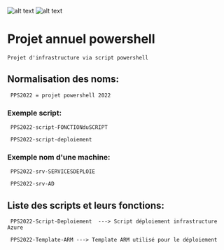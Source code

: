 
![alt text](https://raw.githubusercontent.com/Jonathan28260/ProjetAnnuel_Powershell/main/Logo/Logo_Sciences-U_Lyon.ico)
![alt text](https://raw.githubusercontent.com/Jonathan28260/ProjetAnnuel_Powershell/main/Logo/Logo_ESGI.ico)

# Projet annuel powershell
```
Projet d'infrastructure via script powershell 

```

## Normalisation des noms:
```
 PPS2022 = projet powershell 2022
```

### Exemple script:
```
 PPS2022-script-FONCTIONduSCRIPT
 
 PPS2022-script-deploiement
``` 

### Exemple nom d'une machine:
```
 PPS2022-srv-SERVICESDEPLOIE
 
 PPS2022-srv-AD
```
## Liste des scripts et leurs fonctions:
```
 PPS2022-Script-Deploiement  ---> Script déploiement infrastructure Azure

 PPS2022-Template-ARM ---> Template ARM utilisé pour le déploiement
```
